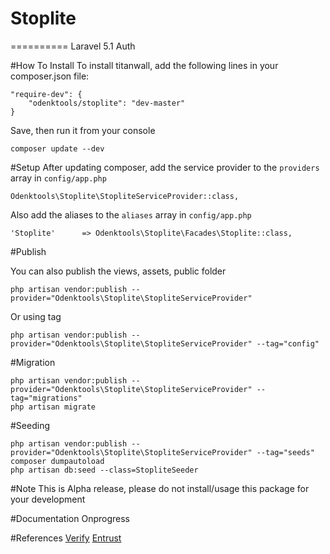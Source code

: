 # Stoplite
==========
Laravel 5.1 Auth

#How To Install
To install titanwall, add the following lines in your composer.json file:
	
	"require-dev": {
		"odenktools/stoplite": "dev-master"
	}

Save, then run it from your console

	composer update --dev

#Setup
After updating composer, add the service provider to the `providers` array in `config/app.php`

	Odenktools\Stoplite\StopliteServiceProvider::class,
	
Also add the aliases to the `aliases` array in `config/app.php`

	'Stoplite'      => Odenktools\Stoplite\Facades\Stoplite::class,

#Publish

You can also publish the views, assets, public folder

	php artisan vendor:publish --provider="Odenktools\Stoplite\StopliteServiceProvider"

Or using tag

	php artisan vendor:publish --provider="Odenktools\Stoplite\StopliteServiceProvider" --tag="config"
	
#Migration

	php artisan vendor:publish --provider="Odenktools\Stoplite\StopliteServiceProvider" --tag="migrations"
	php artisan migrate

#Seeding

	php artisan vendor:publish --provider="Odenktools\Stoplite\StopliteServiceProvider" --tag="seeds"
	composer dumpautoload
	php artisan db:seed --class=StopliteSeeder

#Note
This is Alpha release, please do not install/usage this package for your development

#Documentation
Onprogress

#References
[Verify](https://github.com/Toddish/Verify)
[Entrust](https://github.com/parsidev/entrust)
	